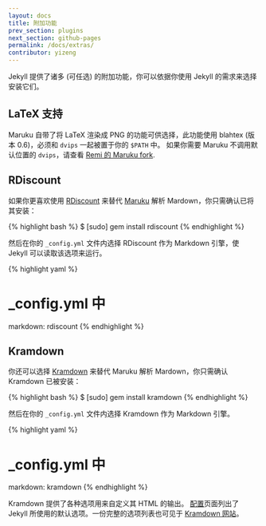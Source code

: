 ```yaml
---
layout: docs
title: 附加功能
prev_section: plugins
next_section: github-pages
permalink: /docs/extras/
contributor: yizeng
---
```


Jekyll 提供了诸多 (可任选) 的附加功能，你可以依据你使用 Jekyll 的需求来选择安装它们。

## LaTeX 支持

Maruku 自带了将 LaTeX 渲染成 PNG 的功能可供选择，此功能使用
blahtex (版本 0.6)，必须和 `dvips` 一起被置于你的 `$PATH` 中。
如果你需要 Maruku 不调用默认位置的 `dvips`，请查看
[Remi 的 Maruku fork](http://github.com/remi/maruku).

## RDiscount

如果你更喜欢使用 [RDiscount](http://github.com/rtomayko/rdiscount) 来替代
[Maruku](http://github.com/bhollis/maruku) 解析 Mardown，你只需确认已将其安装：

{% highlight bash %}
$ [sudo] gem install rdiscount
{% endhighlight %}

然后在你的 `_config.yml` 文件内选择 RDiscount 作为 Markdown 引擎，使 Jekyll 可以读取该选项来运行。

{% highlight yaml %}
# _config.yml 中
markdown: rdiscount
{% endhighlight %}

## Kramdown

你还可以选择 [Kramdown](http://kramdown.rubyforge.org/) 来替代
Maruku 解析 Mardown，你只需确认 Kramdown 已被安装：

{% highlight bash %}
$ [sudo] gem install kramdown
{% endhighlight %}

然后在你的 `_config.yml` 文件内选择 Kramdown 作为 Markdown 引擎。

{% highlight yaml %}
# _config.yml 中
markdown: kramdown
{% endhighlight %}

Kramdown 提供了各种选项用来自定义其 HTML 的输出。
[配置](/docs/configuration/)页面列出了
Jekyll 所使用的默认选项。一份完整的选项列表也可见于
[Kramdown 网站](http://kramdown.rubyforge.org/options.html)。
